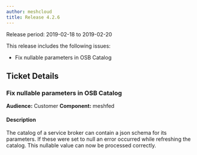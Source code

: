 ```yaml
---
author: meshcloud
title: Release 4.2.6
---
```


Release period: 2019-02-18 to 2019-02-20

This release includes the following issues:
* Fix nullable parameters in OSB Catalog
<!--truncate-->

## Ticket Details
### Fix nullable parameters in OSB Catalog
**Audience:** Customer
**Component:** meshfed


#### Description
The catalog of a service broker can contain a json schema for its parameters.
If these were set to null an error occurred while refreshing the catalog.
This nullable value can now be processed correctly.

